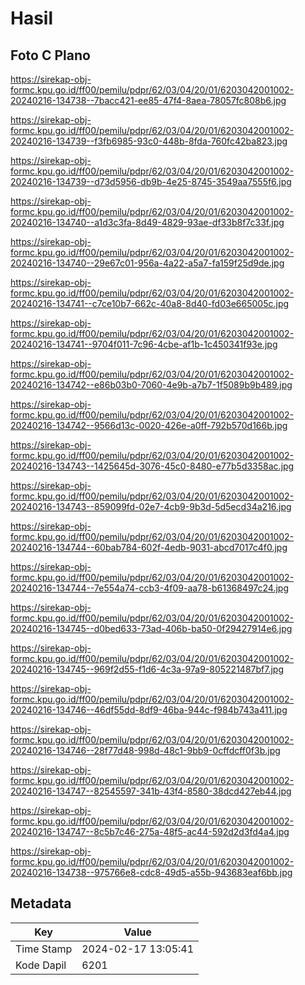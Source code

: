 # Hasil

## Foto C Plano

https://sirekap-obj-formc.kpu.go.id/ff00/pemilu/pdpr/62/03/04/20/01/6203042001002-20240216-134738--7bacc421-ee85-47f4-8aea-78057fc808b6.jpg

https://sirekap-obj-formc.kpu.go.id/ff00/pemilu/pdpr/62/03/04/20/01/6203042001002-20240216-134739--f3fb6985-93c0-448b-8fda-760fc42ba823.jpg

https://sirekap-obj-formc.kpu.go.id/ff00/pemilu/pdpr/62/03/04/20/01/6203042001002-20240216-134739--d73d5956-db9b-4e25-8745-3549aa7555f6.jpg

https://sirekap-obj-formc.kpu.go.id/ff00/pemilu/pdpr/62/03/04/20/01/6203042001002-20240216-134740--a1d3c3fa-8d49-4829-93ae-df33b8f7c33f.jpg

https://sirekap-obj-formc.kpu.go.id/ff00/pemilu/pdpr/62/03/04/20/01/6203042001002-20240216-134740--29e67c01-956a-4a22-a5a7-fa159f25d9de.jpg

https://sirekap-obj-formc.kpu.go.id/ff00/pemilu/pdpr/62/03/04/20/01/6203042001002-20240216-134741--c7ce10b7-662c-40a8-8d40-fd03e665005c.jpg

https://sirekap-obj-formc.kpu.go.id/ff00/pemilu/pdpr/62/03/04/20/01/6203042001002-20240216-134741--9704f011-7c96-4cbe-af1b-1c450341f93e.jpg

https://sirekap-obj-formc.kpu.go.id/ff00/pemilu/pdpr/62/03/04/20/01/6203042001002-20240216-134742--e86b03b0-7060-4e9b-a7b7-1f5089b9b489.jpg

https://sirekap-obj-formc.kpu.go.id/ff00/pemilu/pdpr/62/03/04/20/01/6203042001002-20240216-134742--9566d13c-0020-426e-a0ff-792b570d166b.jpg

https://sirekap-obj-formc.kpu.go.id/ff00/pemilu/pdpr/62/03/04/20/01/6203042001002-20240216-134743--1425645d-3076-45c0-8480-e77b5d3358ac.jpg

https://sirekap-obj-formc.kpu.go.id/ff00/pemilu/pdpr/62/03/04/20/01/6203042001002-20240216-134743--859099fd-02e7-4cb9-9b3d-5d5ecd34a216.jpg

https://sirekap-obj-formc.kpu.go.id/ff00/pemilu/pdpr/62/03/04/20/01/6203042001002-20240216-134744--60bab784-602f-4edb-9031-abcd7017c4f0.jpg

https://sirekap-obj-formc.kpu.go.id/ff00/pemilu/pdpr/62/03/04/20/01/6203042001002-20240216-134744--7e554a74-ccb3-4f09-aa78-b61368497c24.jpg

https://sirekap-obj-formc.kpu.go.id/ff00/pemilu/pdpr/62/03/04/20/01/6203042001002-20240216-134745--d0bed633-73ad-406b-ba50-0f29427914e6.jpg

https://sirekap-obj-formc.kpu.go.id/ff00/pemilu/pdpr/62/03/04/20/01/6203042001002-20240216-134745--969f2d55-f1d6-4c3a-97a9-805221487bf7.jpg

https://sirekap-obj-formc.kpu.go.id/ff00/pemilu/pdpr/62/03/04/20/01/6203042001002-20240216-134746--46df55dd-8df9-46ba-944c-f984b743a411.jpg

https://sirekap-obj-formc.kpu.go.id/ff00/pemilu/pdpr/62/03/04/20/01/6203042001002-20240216-134746--28f77d48-998d-48c1-9bb9-0cffdcff0f3b.jpg

https://sirekap-obj-formc.kpu.go.id/ff00/pemilu/pdpr/62/03/04/20/01/6203042001002-20240216-134747--82545597-341b-43f4-8580-38dcd427eb44.jpg

https://sirekap-obj-formc.kpu.go.id/ff00/pemilu/pdpr/62/03/04/20/01/6203042001002-20240216-134747--8c5b7c46-275a-48f5-ac44-592d2d3fd4a4.jpg

https://sirekap-obj-formc.kpu.go.id/ff00/pemilu/pdpr/62/03/04/20/01/6203042001002-20240216-134738--975766e8-cdc8-49d5-a55b-943683eaf6bb.jpg


## Metadata

| Key        | Value               |
| ---------- | ------------------- |
| Time Stamp | 2024-02-17 13:05:41 |
| Kode Dapil | 6201                |



